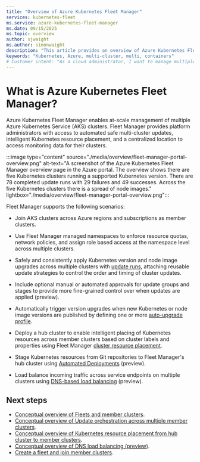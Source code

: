 ```yaml
---
title: "Overview of Azure Kubernetes Fleet Manager"
services: kubernetes-fleet
ms.service: azure-kubernetes-fleet-manager
ms.date: 09/15/2025
ms.topic: overview
author: sjwaight
ms.author: simonwaight
description: "This article provides an overview of Azure Kubernetes Fleet Manager."
keywords: "Kubernetes, Azure, multi-cluster, multi, containers"
# Customer intent: "As a cloud administrator, I want to manage multiple Kubernetes clusters, so that I can streamline upgrades, deployments, and resource allocation across my organization's infrastructure."
---
```


# What is Azure Kubernetes Fleet Manager?

Azure Kubernetes Fleet Manager enables at-scale management of multiple Azure Kubernetes Service (AKS) clusters. Fleet Manager provides platform administrators with access to automated safe multi-cluster updates, intelligent Kubernetes resource placement, and a centralized location to access monitoring data for their clusters.

:::image type="content" source="./media/overview/fleet-manager-portal-overview.png" alt-text="A screenshot of the Azure Kubernetes Fleet Manager overview page in the Azure portal. The overview shows there are five Kubernetes clusters running a supported Kubernetes version. There are 78 completed update runs with 29 failures and 49 successes. Across the five Kubernetes clusters there is a spread of node images." lightbox="./media/overview/fleet-manager-portal-overview.png":::

Fleet Manager supports the following scenarios:

* Join AKS clusters across Azure regions and subscriptions as member clusters.

* Use Fleet Manager managed namespaces to enforce resource quotas, network policies, and assign role based access at the namespace level across multiple clusters.

* Safely and consistently apply Kubernetes version and node image upgrades across multiple clusters with [update runs](./concepts-update-orchestration.md), attaching reusable update strategies to control the order and timing of cluster updates.

* Include optional manual or automated approvals for update groups and stages to provide more fine-grained control over when updates are applied (preview).

* Automatically trigger version upgrades when new Kubernetes or node image versions are published by defining one or more [auto-upgrade profile](./concepts-update-orchestration.md#understanding-auto-upgrade-profiles).

* Deploy a hub cluster to enable intelligent placing of Kubernetes resources across member clusters based on cluster labels and properties using Fleet Manager [cluster resource placement](./concepts-resource-propagation.md).

* Stage Kubernetes resources from Git repositories to Fleet Manager's hub cluster using [Automated Deployments](./concepts-automated-deployments.md) (preview).

* Load balance incoming traffic across service endpoints on multiple clusters using [DNS-based load balancing](./concepts-dns-load-balancing.md) (preview).

## Next steps

* [Conceptual overview of Fleets and member clusters](./concepts-fleet.md).
* [Conceptual overview of Update orchestration across multiple member clusters](./concepts-update-orchestration.md).
* [Conceptual overview of Kubernetes resource placement from hub cluster to member clusters](./concepts-resource-propagation.md).
* [Conceptual overview of DNS load balancing (preview)](./concepts-l4-load-balancing.md).
* [Create a fleet and join member clusters](./quickstart-create-fleet-and-members.md).

